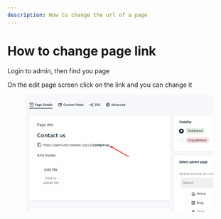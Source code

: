 ```yaml
---
description: How to change the url of a page
---
```


# How to change page link

Login to admin, then find you page&#x20;

On the edit page screen click on the link and you can change it





<figure><img src=".gitbook/assets/image (75).png" alt=""><figcaption></figcaption></figure>
